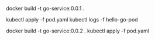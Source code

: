 
docker build -t go-service:0.0.1 .

kubectl apply -f pod.yaml
kubectl logs -f hello-go-pod

docker build -t go-service:0.0.2 .
kubectl apply -f pod.yaml